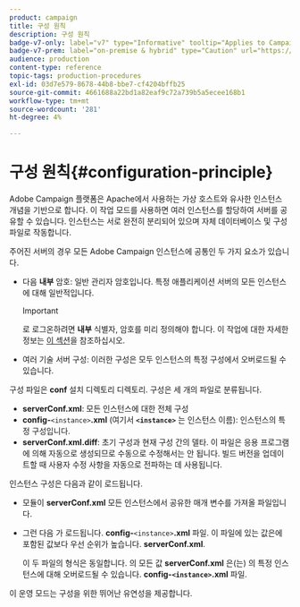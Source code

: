 ```yaml
---
product: campaign
title: 구성 원칙
description: 구성 원칙
badge-v7-only: label="v7" type="Informative" tooltip="Applies to Campaign Classic v7 only"
badge-v7-prem: label="on-premise & hybrid" type="Caution" url="https://experienceleague.adobe.com/docs/campaign-classic/using/installing-campaign-classic/architecture-and-hosting-models/hosting-models-lp/hosting-models.html" tooltip="Applies to on-premise and hybrid deployments only"
audience: production
content-type: reference
topic-tags: production-procedures
exl-id: 03d7e579-8678-44b8-bbe7-cf4204bffb25
source-git-commit: 4661688a22bd1a82eaf9c72a739b5a5ecee168b1
workflow-type: tm+mt
source-wordcount: '281'
ht-degree: 4%

---
```


# 구성 원칙{#configuration-principle}



Adobe Campaign 플랫폼은 Apache에서 사용하는 가상 호스트와 유사한 인스턴스 개념을 기반으로 합니다. 이 작업 모드를 사용하면 여러 인스턴스를 할당하여 서버를 공유할 수 있습니다. 인스턴스는 서로 완전히 분리되어 있으며 자체 데이터베이스 및 구성 파일로 작동합니다.

주어진 서버의 경우 모든 Adobe Campaign 인스턴스에 공통인 두 가지 요소가 있습니다.

* 다음 **내부** 암호: 일반 관리자 암호입니다. 특정 애플리케이션 서버의 모든 인스턴스에 대해 일반적입니다.

   >[!IMPORTANT]
   >
   >로 로그온하려면 **내부** 식별자, 암호를 미리 정의해야 합니다. 이 작업에 대한 자세한 정보는 [이 섹션](../../installation/using/configuring-campaign-server.md#internal-identifier)을 참조하십시오.

* 여러 기술 서버 구성: 이러한 구성은 모두 인스턴스의 특정 구성에서 오버로드될 수 있습니다.

구성 파일은 **conf** 설치 디렉토리 디렉토리. 구성은 세 개의 파일로 분류됩니다.

* **serverConf.xml**: 모든 인스턴스에 대한 전체 구성
* **config-**`<instance>`**.xml** (여기서 **`<instance>`** 는 인스턴스 이름): 인스턴스의 특정 구성입니다.
* **serverConf.xml.diff**: 초기 구성과 현재 구성 간의 델타. 이 파일은 응용 프로그램에 의해 자동으로 생성되므로 수동으로 수정해서는 안 됩니다. 빌드 버전을 업데이트할 때 사용자 수정 사항을 자동으로 전파하는 데 사용됩니다.

인스턴스 구성은 다음과 같이 로드됩니다.

* 모듈이 **serverConf.xml** 모든 인스턴스에서 공유한 매개 변수를 가져올 파일입니다.
* 그런 다음 가 로드됩니다. **config-**`<instance>`**.xml** 파일. 이 파일에 있는 값은에 포함된 값보다 우선 순위가 높습니다. **serverConf.xml**.

   이 두 파일의 형식은 동일합니다. 의 모든 값 **serverConf.xml** 은(는) 의 특정 인스턴스에 대해 오버로드될 수 있습니다. **config-`<instance>`.xml** 파일.

이 운영 모드는 구성을 위한 뛰어난 유연성을 제공합니다.
